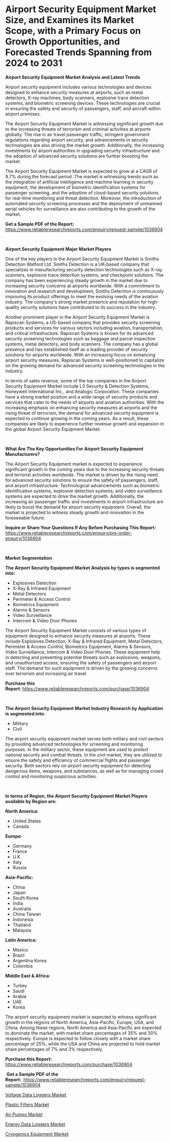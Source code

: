 <p><h1>Airport Security Equipment Market Size, and Examines its Market Scope, with a Primary Focus on Growth Opportunities, and Forecasted Trends Spanning from 2024 to 2031</h1></p><p><strong>Airport Security Equipment Market Analysis and Latest Trends</strong></p>
<p><p>Airport security equipment includes various technologies and devices designed to enhance security measures at airports, such as metal detectors, X-ray machines, body scanners, explosive trace detection systems, and biometric screening devices. These technologies are crucial in ensuring the safety and security of passengers, staff, and aircraft within airport premises.</p><p>The Airport Security Equipment Market is witnessing significant growth due to the increasing threats of terrorism and criminal activities at airports globally. The rise in air travel passenger traffic, stringent government regulations regarding airport security, and advancements in security technologies are also driving the market growth. Additionally, the increasing investments by airport authorities in upgrading security infrastructure and the adoption of advanced security solutions are further boosting the market.</p><p>The Airport Security Equipment Market is expected to grow at a CAGR of 9.7% during the forecast period. The market is witnessing trends such as the integration of artificial intelligence and machine learning in security equipment, the development of biometric identification systems for passenger screening, and the adoption of cloud-based security solutions for real-time monitoring and threat detection. Moreover, the introduction of automated security screening processes and the deployment of unmanned aerial vehicles for surveillance are also contributing to the growth of the market.</p></p>
<p><strong>Get a Sample PDF of the Report:&nbsp;</strong> <a href="https://www.reliableresearchreports.com/enquiry/request-sample/1036904">https://www.reliableresearchreports.com/enquiry/request-sample/1036904</a></p>
<p>&nbsp;</p>
<p><strong>Airport Security Equipment Major Market Players</strong></p>
<p><p>One of the key players in the Airport Security Equipment Market is Smiths Detection Watford Ltd. Smiths Detection is a UK-based company that specializes in manufacturing security detection technologies such as X-ray scanners, explosive trace detection systems, and checkpoint solutions. The company has been experiencing steady growth in the market due to increasing security concerns at airports worldwide. With a commitment to innovation and research and development, Smiths Detection is continuously improving its product offerings to meet the evolving needs of the aviation industry. The company's strong market presence and reputation for high-quality security solutions have contributed to its success in the industry.</p><p>Another prominent player in the Airport Security Equipment Market is Rapiscan Systems, a US-based company that provides security screening products and services for various sectors including aviation, transportation, and critical infrastructure. Rapiscan Systems is known for its advanced security screening technologies such as baggage and parcel inspection systems, metal detectors, and body scanners. The company has a global presence and has established itself as a leading provider of security solutions for airports worldwide. With an increasing focus on enhancing airport security measures, Rapiscan Systems is well-positioned to capitalize on the growing demand for advanced security screening technologies in the industry.</p><p>In terms of sales revenue, some of the top companies in the Airport Security Equipment Market include L3 Security & Detection Systems, Honeywell International Inc., and Analogic Corporation. These companies have a strong market position and a wide range of security products and services that cater to the needs of airports and aviation authorities. With the increasing emphasis on enhancing security measures at airports and the rising threat of terrorism, the demand for advanced security equipment is expected to continue growing in the coming years. As a result, these companies are likely to experience further revenue growth and expansion in the global Airport Security Equipment Market.</p></p>
<p>&nbsp;</p>
<p><strong>What Are The Key Opportunities For Airport Security Equipment Manufacturers?</strong></p>
<p><p>The Airport Security Equipment market is expected to experience significant growth in the coming years due to the increasing security threats and terrorist activities worldwide. The market is driven by the rising need for advanced security solutions to ensure the safety of passengers, staff, and airport infrastructure. Technological advancements such as biometric identification systems, explosive detection systems, and video surveillance systems are expected to drive the market growth. Additionally, the increasing air passenger traffic and investments in airport infrastructure are likely to boost the demand for airport security equipment. Overall, the market is projected to witness steady growth and innovation in the foreseeable future.</p></p>
<p><strong>Inquire or Share Your Questions If Any Before Purchasing This Report:</strong> <a href="https://www.reliableresearchreports.com/enquiry/pre-order-enquiry/1036904">https://www.reliableresearchreports.com/enquiry/pre-order-enquiry/1036904</a></p>
<p>&nbsp;</p>
<p><strong>Market Segmentation</strong></p>
<p><strong>The Airport Security Equipment Market Analysis by types is segmented into:</strong></p>
<p><ul><li>Explosives Detection</li><li>X-Ray & Infrared Equipment</li><li>Metal Detectors</li><li>Perimeter & Access Control</li><li>Biometrics Equipment</li><li>Alarms & Sensors</li><li>Video Surveillance</li><li>Intercom & Video Door Phones</li></ul></p>
<p><p>The Airport Security Equipment Market consists of various types of equipment designed to enhance security measures at airports. These include Explosives Detection, X-Ray & Infrared Equipment, Metal Detectors, Perimeter & Access Control, Biometrics Equipment, Alarms & Sensors, Video Surveillance, Intercom & Video Door Phones. These equipment help in detecting and preventing potential threats such as explosives, weapons, and unauthorized access, ensuring the safety of passengers and airport staff. The demand for such equipment is driven by the growing concerns over terrorism and increasing air travel.</p></p>
<p><strong>Purchase this Report:&nbsp;</strong><a href="https://www.reliableresearchreports.com/purchase/1036904">https://www.reliableresearchreports.com/purchase/1036904</a></p>
<p>&nbsp;</p>
<p><strong>The Airport Security Equipment Market Industry Research by Application is segmented into:</strong></p>
<p><ul><li>Military</li><li>Civil</li></ul></p>
<p><p>The airport security equipment market serves both military and civil sectors by providing advanced technologies for screening and monitoring purposes. In the military sector, these equipment are used to protect national security and combat threats. In the civil market, they are utilized to ensure the safety and efficiency of commercial flights and passenger security. Both sectors rely on airport security equipment for detecting dangerous items, weapons, and substances, as well as for managing crowd control and monitoring suspicious activities.</p></p>
<p>&nbsp;</p>
<p><strong>In terms of Region, the Airport Security Equipment Market Players available by Region are:</strong></p>
<p>
    <p> <strong> North America: </strong>
        <ul>
            <li>United States</li>
            <li>Canada</li>
        </ul>
        </p> 
    <p> <strong> Europe: </strong>
        <ul>
            <li>Germany</li>
            <li>France</li>
            <li>U.K.</li>
            <li>Italy</li>
            <li>Russia</li>
        </ul>
        </p> 
    <p> <strong> Asia-Pacific: </strong>
        <ul>
            <li>China</li>
            <li>Japan</li>
            <li>South Korea</li>
            <li>India</li>
            <li>Australia</li>
            <li>China Taiwan</li>
            <li>Indonesia</li>
            <li>Thailand</li>
            <li>Malaysia</li>
        </ul>
        </p> 
    <p> <strong> Latin America: </strong>
        <ul>
            <li>Mexico</li>
            <li>Brazil</li>
            <li>Argentina Korea</li>
            <li>Colombia</li>
        </ul>
        </p> 
    <p> <strong> Middle East & Africa: </strong>
        <ul>
            <li>Turkey</li>
            <li>Saudi</li>
            <li>Arabia</li>
            <li>UAE</li>
            <li>Korea</li>
        </ul>
    </p>
    </p>
<p><p>The airport security equipment market is expected to witness significant growth in the regions of North America, Asia-Pacific, Europe, USA, and China. Among these regions, North America and Asia-Pacific are expected to dominate the market, with market share percentages of 35% and 30% respectively. Europe is expected to follow closely with a market share percentage of 25%, while the USA and China are projected to hold market share percentages of 7% and 3% respectively.</p></p>
<p><strong>Purchase this Report: </strong><a href="https://www.reliableresearchreports.com/purchase/1036904">https://www.reliableresearchreports.com/purchase/1036904</a></p>
<p>&nbsp;<strong>Get a Sample PDF of the Report:&nbsp;&nbsp;</strong><a href="https://www.reliableresearchreports.com/enquiry/request-sample/1036904">https://www.reliableresearchreports.com/enquiry/request-sample/1036904</a></p>
<p><strong></strong></p>
<p><p><a href="https://medium.com/@avaalsop666/voltage-data-loggers-market-size-reveals-the-best-marketing-channels-in-global-industry-12e8cb619455">Voltage Data Loggers Market</a></p><p><a href="https://medium.com/@vrahul.reportprime/plastic-filters-market-size-reveals-the-best-marketing-channels-in-global-industry-287f486791e7">Plastic Filters Market</a></p><p><a href="https://medium.com/@vrahul.reportprime/air-pumps-market-trends-forecast-and-competitive-analysis-to-2031-26ee742e7c82">Air Pumps Market</a></p><p><a href="https://medium.com/@avaalsop666/energy-data-loggers-market-size-cagr-trends-2024-2030-ecc5d43cbbe3">Energy Data Loggers Market</a></p><p><a href="https://medium.com/@chiragreportprime1/cryogenics-equipment-market-outlook-industry-overview-and-forecast-2024-to-2031-b3fd45d288e3">Cryogenics Equipment Market</a></p></p>
